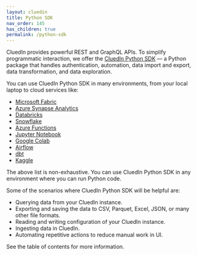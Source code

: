 ```yaml
---
layout: cluedin
title: Python SDK
nav_order: 145
has_children: true
permalink: /python-sdk
---
```


CluedIn provides powerful REST and GraphQL APIs. To simplify programmatic interaction, we offer the [CluedIn Python SDK](https://pypi.org/project/cluedin/) — a Python package that handles authentication, automation, data import and export, data transformation, and data exploration.

You can use CluedIn Python SDK in many environments, from your local laptop to cloud services like:

- [Microsoft Fabric](https://www.microsoft.com/en-us/microsoft-fabric)
- [Azure Synapse Analytics](https://azure.microsoft.com/en-us/products/synapse-analytics)
- [Databricks](https://www.databricks.com/)
- [Snowflake](https://www.snowflake.com/)
- [Azure Functions](https://azure.microsoft.com/en-us/products/functions)
- [Jupyter Notebook](https://jupyter.org/)
- [Google Colab](https://colab.research.google.com/)
- [Airflow](https://airflow.apache.org/)
- [dbt](https://www.getdbt.com/)
- [Kaggle](https://www.kaggle.com/)

The above list is non-exhaustive. You can use CluedIn Python SDK in any environment where you can run Python code.

Some of the scenarios where CluedIn Python SDK will be helpful are:
- Querying data from your CluedIn instance.
- Exporting and saving the data to CSV, Parquet, Excel, JSON, or many other file formats.
- Reading and writing configuration of your CluedIn instance.
- Ingesting data in CluedIn.
- Automating repetitive actions to reduce manual work in UI.

See the table of contents for more information. 
